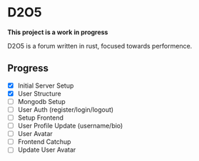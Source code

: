 # D2O5

**This project is a work in progress**

D2O5 is a forum written in rust, focused towards performence.

## Progress

- [x] Initial Server Setup
- [x] User Structure
- [ ] Mongodb Setup
- [ ] User Auth (register/login/logout)
- [ ] Setup Frontend
- [ ] User Profile Update (username/bio)
- [ ] User Avatar
- [ ] Frontend Catchup
- [ ] Update User Avatar
